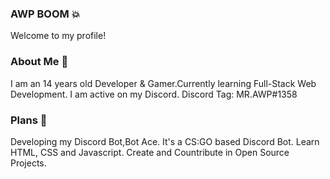 ### AWP BOOM 💥
Welcome to my profile!
### About Me 👋
I am an 14 years old Developer & Gamer.Currently learning Full-Stack Web Development.
I am active on my Discord. Discord Tag: MR.AWP#1358
### Plans 📕
Developing my Discord Bot,Bot Ace. It's a CS:GO based Discord Bot.
Learn HTML, CSS and Javascript.
Create and Countribute in Open Source Projects.




<!--
**deeparyan0305/deeparyan0305** is a ✨ _special_ ✨ repository because its `README.md` (this file) appears on your GitHub profile.

Here are some ideas to get you started:

- 🔭 I’m currently working on ...
- 🌱 I’m currently learning ...
- 👯 I’m looking to collaborate on ...
- 🤔 I’m looking for help with ...
- 💬 Ask me about ...
- 📫 How to reach me: ...
- 😄 Pronouns: ...
- ⚡ Fun fact: ...
-->
